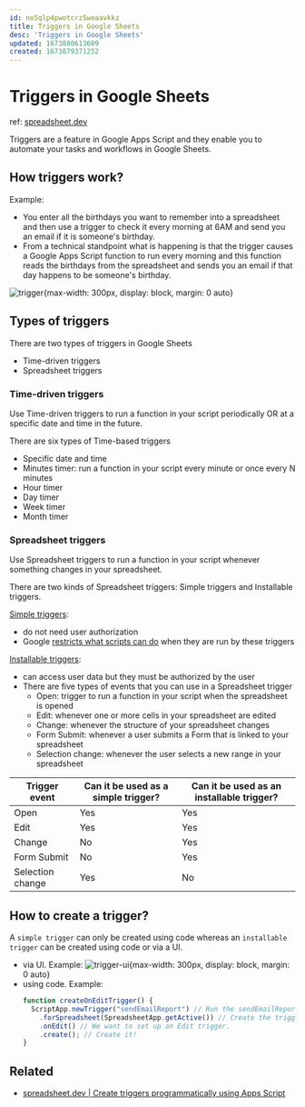 ```yaml
---
id: no5qlp4pwotcrz5weaavkkz
title: Triggers in Google Sheets
desc: 'Triggers in Google Sheets'
updated: 1673880613609
created: 1673879371252
---
```

# Triggers in Google Sheets

ref: [spreadsheet.dev](https://spreadsheet.dev/triggers-in-google-sheets)

Triggers are a feature in Google Apps Script and they enable you to automate your tasks and workflows in Google Sheets.

## How triggers work?

Example:
- You enter all the birthdays you want to remember into a spreadsheet and then use a trigger to check it every morning at 6AM and send you an email if it is someone's birthday.
- From a technical standpoint what is happening is that the trigger causes a Google Apps Script function to run every morning and this function reads the birthdays from the spreadsheet and sends you an email if that day happens to be someone's birthday.

![trigger](https://www.googleapis.com/download/storage/v1/b/spreadsheetdev-content/o/spreadsheetdev%2F11b0mv6Z8Tw2Kk10tNZF3kRbMW6u66CzD84jtczsVo88%2F5312.png?generation=1587262943177440&alt=media){max-width: 300px, display: block, margin: 0 auto}

## Types of triggers

There are two types of triggers in Google Sheets
- Time-driven triggers
- Spreadsheet triggers

### Time-driven triggers

Use Time-driven triggers to run a function in your script periodically OR at a specific date and time in the future.

There are six types of Time-based triggers
- Specific date and time
- Minutes timer: run a function in your script every minute or once every N minutes
- Hour timer
- Day timer
- Week timer
- Month timer

### Spreadsheet triggers

Use Spreadsheet triggers to run a function in your script whenever something changes in your spreadsheet.

There are two kinds of Spreadsheet triggers: Simple triggers and Installable triggers.

[Simple triggers](https://developers.google.com/apps-script/guides/triggers):
- do not need user authorization
- Google [restricts what scripts can do](https://developers.google.com/apps-script/guides/triggers#restrictions) when they are run by these triggers

[Installable triggers](https://developers.google.com/apps-script/guides/triggers/installable):
- can access user data but they must be authorized by the user
- There are five types of events that you can use in a Spreadsheet trigger
    - Open: trigger to run a function in your script when the spreadsheet is opened
    - Edit: whenever one or more cells in your spreadsheet are edited
    - Change: whenever the structure of your spreadsheet changes
    - Form Submit: whenever a user submits a Form that is linked to your spreadsheet
    - Selection change: whenever the user selects a new range in your spreadsheet

| Trigger event | Can it be used as a simple trigger? | Can it be used as an installable trigger? |
|---|---|---|
| Open | Yes | Yes |
| Edit | Yes | Yes |
| Change | No | Yes |
| Form Submit | No | Yes |
| Selection change | Yes | No |

## How to create a trigger?

A `simple trigger` can only be created using code whereas an `installable trigger` can be created using code or via a UI.
- via UI. Example: ![trigger-ui](https://www.googleapis.com/download/storage/v1/b/spreadsheetdev-content/o/spreadsheetdev%2F11b0mv6Z8Tw2Kk10tNZF3kRbMW6u66CzD84jtczsVo88%2F9157.png?generation=1587262969972447&alt=media){max-width: 300px, display: block, margin: 0 auto}
- using code. Example:
    ```javascript
    function createOnEditTrigger() {
      ScriptApp.newTrigger("sendEmailReport") // Run the sendEmailReport function.
        .forSpreadsheet(SpreadsheetApp.getActive()) // Create the trigger in this spreadsheet.
        .onEdit() // We want to set up an Edit trigger.
        .create(); // Create it!
    }
    ```

## Related

- [spreadsheet.dev | Create triggers programmatically using Apps Script](https://spreadsheet.dev/create-triggers-programmatically-using-apps-script)